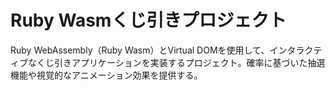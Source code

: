 # Ruby Wasmくじ引きプロジェクト

Ruby WebAssembly（Ruby Wasm）とVirtual DOMを使用して、インタラクティブなくじ引きアプリケーションを実装するプロジェクト。確率に基づいた抽選機能や視覚的なアニメーション効果を提供する。

